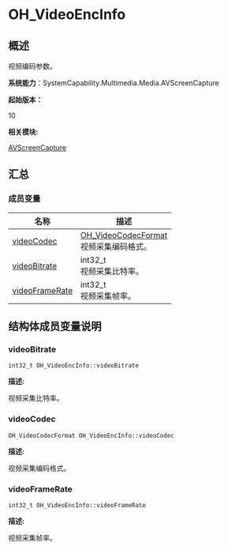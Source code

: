 # OH_VideoEncInfo


## 概述

视频编码参数。

**系统能力**：SystemCapability.Multimedia.Media.AVScreenCapture

**起始版本：**

10

**相关模块:**

[AVScreenCapture](_a_v_screen_capture.md)


## 汇总


### 成员变量

| 名称 | 描述 | 
| -------- | -------- |
| [videoCodec](#videocodec) | [OH_VideoCodecFormat](_a_v_screen_capture.md#oh_videocodecformat)<br/>视频采集编码格式。 | 
| [videoBitrate](#videobitrate) | int32_t<br/>视频采集比特率。 | 
| [videoFrameRate](#videoframerate) | int32_t<br/>视频采集帧率。 | 


## 结构体成员变量说明


### videoBitrate

```
int32_t OH_VideoEncInfo::videoBitrate
```

**描述:**

视频采集比特率。


### videoCodec

```
OH_VideoCodecFormat OH_VideoEncInfo::videoCodec
```

**描述:**

视频采集编码格式。


### videoFrameRate

```
int32_t OH_VideoEncInfo::videoFrameRate
```

**描述:**

视频采集帧率。
